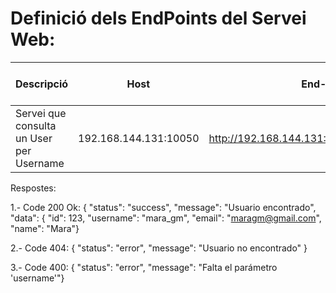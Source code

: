 # Definició dels EndPoints del Servei Web:

| Descripció | Host | End-point | Method | Tipus de petició | Parametres | 
|--------------|--------------|--------------|--------------|--------------|--------------|
| Servei que consulta un User per Username | 192.168.144.131:10050 | http://192.168.144.131:10050/tapatapp/getuser | GET | HTTP GET amb URL | username, name, email, id | 

Respostes:

1.- Code 200 Ok: 
    { "status": "success",
    "message": "Usuario encontrado",
    "data": {
    "id": 123,
    "username": "mara_gm",
    "email": "maragm@gmail.com",
    "name": "Mara"}

2.-  Code 404: 
    { "status": "error",
    "message": "Usuario no encontrado" }

3.- Code 400: 
    { "status": "error",
    "message": "Falta el parámetro 'username'"}

